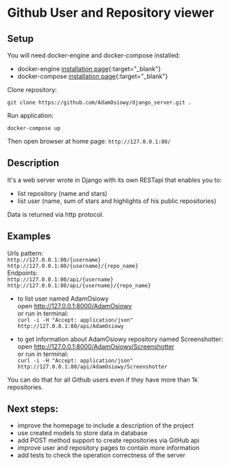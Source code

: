 # Github User and Repository viewer

## Setup

You will need docker-engine and docker-compose installed:
- docker-engine [installation page](https://docs.docker.com/engine/install/){:target="_blank"}
- docker-compose [installation page](https://docs.docker.com/compose/install/){:target="_blank"}

Clone repository:

    git clone https://github.com/AdamOsiowy/django_server.git .

Run application:

    docker-compose up

Then open browser at home page: `http://127.0.0.1:80/`

## Description
It's a web server wrote in Django with its own RESTapi that enables you to:
- list repository (name and stars)
- list user (name, sum of stars and highlights of his public repositories)

Data is returned via http protocol.

## Examples

Urls pattern: \
`http://127.0.0.1:80/{username}` \
`http://127.0.0.1:80/{username}/{repo_name}` \
Endpoints: \
`http://127.0.0.1:80/api/{username}` \
`http://127.0.0.1:80/api/{username}/{repo_name}` 

- to list user named AdamOsiowy \
    open http://127.0.0.1:8000/AdamOsiowy \
    or run in terminal: \
    `curl -i -H "Accept: application/json" http://127.0.0.1:80/api/AdamOsiowy`


- to get information about AdamOsiowy repository named Screenshotter:
    open http://127.0.0.1:8000/AdamOsiowy/Screenshotter \
    or run in terminal: \
    `curl -i -H "Accept: application/json" http://127.0.0.1:80/api/AdamOsiowy/Screenshotter`

You can do that for all Github users even if they have more than 1k repositories.

## Next steps:
- improve the homepage to include a description of the project
- use created models to store data in database
- add POST method support to create repositories via GitHub api
- improve user and repository pages to contain more information
- add tests to check the operation correctness of the server
